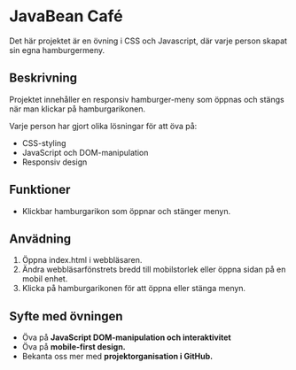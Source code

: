 # JavaBean Café

Det här projektet är en övning i CSS och Javascript, där varje person skapat sin egna hamburgermeny.

## Beskrivning

Projektet innehåller en responsiv hamburger-meny som öppnas och stängs när man klickar på hamburgarikonen.

Varje person har gjort olika lösningar för att öva på:

- CSS-styling
- JavaScript och DOM-manipulation
- Responsiv design

## Funktioner

- Klickbar hamburgarikon som öppnar och stänger menyn.

## Anvädning

1. Öppna index.html i webbläsaren.
2. Ändra webbläsarfönstrets bredd till mobilstorlek eller öppna sidan på en mobil enhet.
3. Klicka på hamburgarikonen för att öppna eller stänga menyn.

## Syfte med övningen

- Öva på **JavaScript DOM-manipulation och interaktivitet**
- Öva på **mobile-first design.**
- Bekanta oss mer med **projektorganisation i GitHub.**

